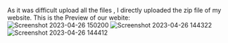 As it was difficult upload all the files , I directly uploaded the zip file of my website.
This is the Preview of our webite:
![Screenshot 2023-04-26 150200](https://github.com/CodewithAbhi7/Nutribite/assets/112254825/286d1cb3-5acb-4da6-ad3f-66f719d45eed)
![Screenshot 2023-04-26 144322](https://github.com/CodewithAbhi7/Nutribite/assets/112254825/42e0c8ae-9cc2-4c4a-be3a-e8b5cc780eb5)
![Screenshot 2023-04-26 144412](https://github.com/CodewithAbhi7/Nutribite/assets/112254825/8bd565fe-a186-43a7-a694-ff7849a5983f)

